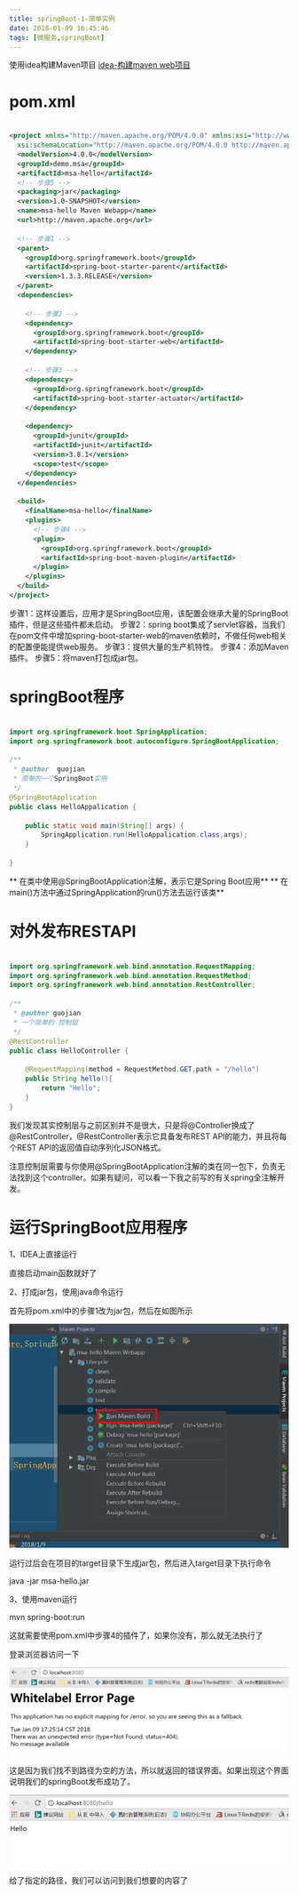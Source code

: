 ```yaml
---
title: springBoot-1-简单实例
date: 2018-01-09 16:45:46
tags: [微服务,springBoot]
---
```


使用idea构建Maven项目 [idea-构建maven web项目](http://guojian.fun/2017/12/11/idea-%E6%9E%84%E5%BB%BAmaven-web%E9%A1%B9%E7%9B%AE/) 

# pom.xml

``` xml

<project xmlns="http://maven.apache.org/POM/4.0.0" xmlns:xsi="http://www.w3.org/2001/XMLSchema-instance"
  xsi:schemaLocation="http://maven.apache.org/POM/4.0.0 http://maven.apache.org/maven-v4_0_0.xsd">
  <modelVersion>4.0.0</modelVersion>
  <groupId>demo.msa</groupId>
  <artifactId>msa-hello</artifactId>
  <!-- 步骤5 -->
  <packaging>jar</packaging>
  <version>1.0-SNAPSHOT</version>
  <name>msa-hello Maven Webapp</name>
  <url>http://maven.apache.org</url>

  <!-- 步骤1 -->
  <parent>
    <groupId>org.springframework.boot</groupId>
    <artifactId>spring-boot-starter-parent</artifactId>
    <version>1.3.3.RELEASE</version>
  </parent>
  <dependencies>

    <!-- 步骤2 -->
    <dependency>
      <groupId>org.springframework.boot</groupId>
      <artifactId>spring-boot-starter-web</artifactId>
    </dependency>

    <!-- 步骤3 -->
    <dependency>
      <groupId>org.springframework.boot</groupId>
      <artifactId>spring-boot-starter-actuator</artifactId>
    </dependency>

    <dependency>
      <groupId>junit</groupId>
      <artifactId>junit</artifactId>
      <version>3.8.1</version>
      <scope>test</scope>
    </dependency>
  </dependencies>

  <build>
    <finalName>msa-hello</finalName>
    <plugins>
      <!-- 步骤4 -->
      <plugin>
        <groupId>org.springframework.boot</groupId>
        <artifactId>spring-boot-maven-plugin</artifactId>
      </plugin>
    </plugins>
  </build>
</project>

```

步骤1：这样设置后，应用才是SpringBoot应用，该配置会继承大量的SpringBoot插件，但是这些插件都未启动。
步骤2：spring boot集成了servlet容器，当我们在pom文件中增加spring-boot-starter-web的maven依赖时，不做任何web相关的配置便能提供web服务。
步骤3：提供大量的生产机特性。
步骤4：添加Maven插件。
步骤5：将maven打包成jar包。

# springBoot程序

``` java 

import org.springframework.boot.SpringApplication;
import org.springframework.boot.autoconfigure.SpringBootApplication;

/**
 * @author  guojian
 * 简单的一个SpringBoot实例
 */
@SpringBootApplication
public class HelloAppalication {

    public static void main(String[] args) {
        SpringApplication.run(HelloAppalication.class,args);
    }

}

```

** 在类中使用@SpringBootApplication注解，表示它是Spring Boot应用**
** 在main()方法中通过SpringApplication的run()方法去运行该类**

# 对外发布RESTAPI 

``` java

import org.springframework.web.bind.annotation.RequestMapping;
import org.springframework.web.bind.annotation.RequestMethod;
import org.springframework.web.bind.annotation.RestController;

/**
 * @author guojian
 * 一个简单的 控制层
 */
@RestController
public class HelloController {

    @RequestMapping(method = RequestMethod.GET,path = "/hello")
    public String hello(){
        return "Hello";
    }
}

```

我们发现其实控制层与之前区别并不是很大，只是将@Controller换成了@RestController，@RestController表示它具备发布REST API的能力，并且将每个REST API的返回值自动序列化JSON格式。

注意控制层需要与你使用@SpringBootApplication注解的类在同一包下，负责无法找到这个controller。如果有疑问，可以看一下我之前写的有关spring全注解开发。

# 运行SpringBoot应用程序

1、IDEA上直接运行

直接启动main函数就好了

2、打成jar包，使用java命令运行

首先将pom.xml中的步骤1改为jar包，然后在如图所示

![你想输入的替代文字](springBoot-1-简单实例/springboot2.png)

运行过后会在项目的target目录下生成jar包，然后进入target目录下执行命令

java -jar msa-hello.jar

3、使用maven运行

mvn spring-boot:run

这就需要使用pom.xml中步骤4的插件了，如果你没有，那么就无法执行了


登录浏览器访问一下

![你想输入的替代文字](springBoot-1-简单实例/springboot1.png)

这是因为我们找不到路径为空的方法，所以就返回的错误界面。如果出现这个界面说明我们的springBoot发布成功了。



![你想输入的替代文字](springBoot-1-简单实例/springboot3.png)

给了指定的路径，我们可以访问到我们想要的内容了













